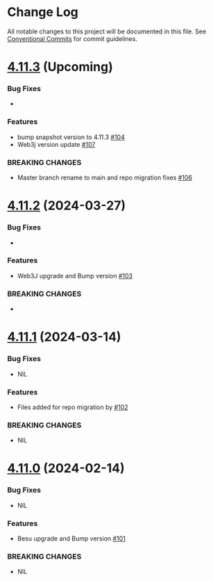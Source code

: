 # Change Log

All notable changes to this project will be documented in this file.
See [Conventional Commits](https://conventionalcommits.org) for commit guidelines.

# [4.11.3]() (Upcoming)

### Bug Fixes

*

### Features

* bump snapshot version to 4.11.3 [#104](https://github.com/hyperledger/web3j-evm/pull/104)
* Web3j version update [#107](https://github.com/hyperledger/web3j-evm/pull/107)

### BREAKING CHANGES

* Master branch rename to main and repo migration fixes [#106](https://github.com/hyperledger/web3j-evm/pull/106)

# [4.11.2](https://github.com/web3j/web3j-evm/releases/tag/v4.11.2) (2024-03-27)

### Bug Fixes

* 

### Features

* Web3J upgrade and Bump version [#103](https://github.com/web3j/web3j-evm/pull/103)

### BREAKING CHANGES

* 


# [4.11.1](https://github.com/web3j/web3j-evm/releases/tag/v4.11.1) (2024-03-14)

### Bug Fixes

* NIL

### Features

* Files added for repo migration by [#102](https://github.com/web3j/web3j-evm/pull/102)

### BREAKING CHANGES

* NIL


# [4.11.0](https://github.com/web3j/web3j-evm/releases/tag/v4.11.0) (2024-02-14)

### Bug Fixes

* NIL

### Features

* Besu upgrade and Bump version [#101](https://github.com/web3j/web3j-evm/pull/101)

### BREAKING CHANGES

* NIL